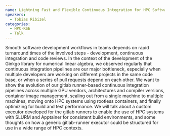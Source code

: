 ```yaml
---
name: Lightning Fast and Flexible Continuous Integration for HPC Software
speakers:
  - Tobias Ribizel
categories:
  - HPC-RSE
  - Talk
---
```


Smooth software development workflows in teams depends on rapid turnaround times of the involved steps - development, continuous integration and code reviews. In the context of the development of the Ginkgo library for numerical linear algebra, we observed regularly that continuous integration pipelines are our major bottleneck, especially when multiple developers are working on different projects in the same code base, or when a series of pull requests depend on each other. We want to show the evolution of our gitlab runner-based continuous integration pipelines across multiple GPU vendors, architectures and compiler versions, container image management, scaling out from a single machine to multiple machines, moving onto HPC systems using rootless containers, and finally optimizing for build and test performance. We will talk about a custom executor developed for the gitlab runners to enable the use of HPC systems with SLURM and Apptainer for consistent build environments, and some thoughts on how a generic gitlab-runner executor could be structured for use in a wide range of HPC contexts.